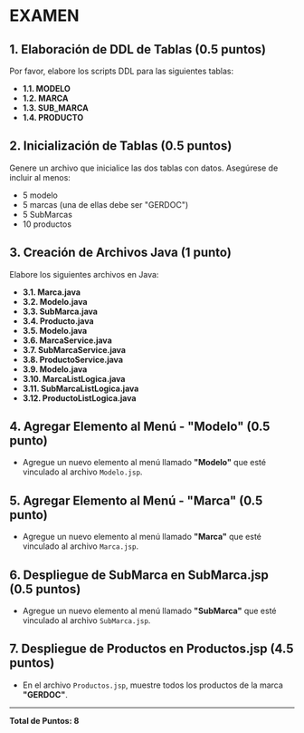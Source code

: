 # EXAMEN

## 1. Elaboración de DDL de Tablas (0.5 puntos)
   Por favor, elabore los scripts DDL para las siguientes tablas:
   - **1.1. MODELO**
   - **1.2. MARCA**
   - **1.3. SUB_MARCA**
   - **1.4. PRODUCTO**

## 2. Inicialización de Tablas (0.5 puntos)
   Genere un archivo que inicialice las dos tablas con datos. Asegúrese de incluir al menos:
   - 5 modelo 
   - 5 marcas (una de ellas debe ser "GERDOC")
   - 5 SubMarcas
   - 10 productos

## 3. Creación de Archivos Java (1 punto)
   Elabore los siguientes archivos en Java:
   - **3.1. Marca.java**
   - **3.2. Modelo.java**
   - **3.3. SubMarca.java**
   - **3.4. Producto.java**
   - **3.5. Modelo.java**
   - **3.6. MarcaService.java**
   - **3.7. SubMarcaService.java**
   - **3.8. ProductoService.java**
   - **3.9. Modelo.java**
   - **3.10. MarcaListLogica.java**
   - **3.11. SubMarcaListLogica.java**
   - **3.12. ProductoListLogica.java**

## 4. Agregar Elemento al Menú - "Modelo" (0.5 punto)
   - Agregue un nuevo elemento al menú llamado **"Modelo"** que esté vinculado al archivo `Modelo.jsp`.

## 5. Agregar Elemento al Menú - "Marca" (0.5 punto)
   - Agregue un nuevo elemento al menú llamado **"Marca"** que esté vinculado al archivo `Marca.jsp`.

## 6. Despliegue de SubMarca en SubMarca.jsp (0.5 puntos)
   - Agregue un nuevo elemento al menú llamado **"SubMarca"** que esté vinculado al archivo `SubMarca.jsp`.

## 7. Despliegue de Productos en Productos.jsp (4.5 puntos)
   - En el archivo `Productos.jsp`, muestre todos los productos de la marca **"GERDOC"**.

---

**Total de Puntos: 8**
